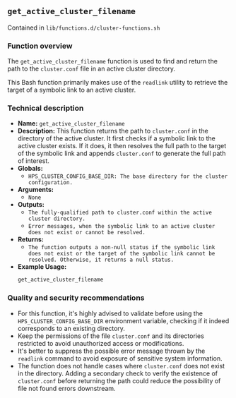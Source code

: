## `get_active_cluster_filename`

Contained in `lib/functions.d/cluster-functions.sh`

### Function overview
The `get_active_cluster_filename` function is used to find and return the path to the `cluster.conf` file in an active cluster directory. 

This Bash function primarily makes use of the `readlink` utility to retrieve the target of a symbolic link to an active cluster.

### Technical description
- **Name:** `get_active_cluster_filename`
- **Description:** This function returns the path to `cluster.conf` in the directory of the active cluster. It first checks if a symbolic link to the active cluster exists. If it does, it then resolves the full path to the target of the symbolic link and appends `cluster.conf` to generate the full path of interest.
- **Globals:** 
    - `HPS_CLUSTER_CONFIG_BASE_DIR: The base directory for the cluster configuration.`
- **Arguments:**
    - `None`
- **Outputs:**
    - `The fully-qualified path to cluster.conf within the active cluster directory.`
    - `Error messages, when the symbolic link to an active cluster does not exist or cannot be resolved.`
- **Returns:**
    - `The function outputs a non-null status if the symbolic link does not exist or the target of the symbolic link cannot be resolved. Otherwise, it returns a null status.`
- **Example Usage:**
  ```bash
  get_active_cluster_filename
  ```

### Quality and security recommendations
- For this function, it's highly advised to validate before using the `HPS_CLUSTER_CONFIG_BASE_DIR` environment variable, checking if it indeed corresponds to an existing directory.
- Keep the permissions of the file `cluster.conf` and its directories restricted to avoid unauthorized access or modifications.
- It's better to suppress the possible error message thrown by the `readlink` command to avoid exposure of sensitive system information.
- The function does not handle cases where `cluster.conf` does not exist in the directory. Adding a secondary check to verify the existence of `cluster.conf` before returning the path could reduce the possibility of file not found errors downstream.

